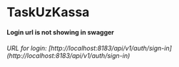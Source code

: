# TaskUzKassa

<h4>Login url is not showing in swagger</h4>
<h6>URL for login: [http://localhost:8183/api/v1/auth/sign-in](http://localhost:8183/api/v1/auth/sign-in)</h6>
